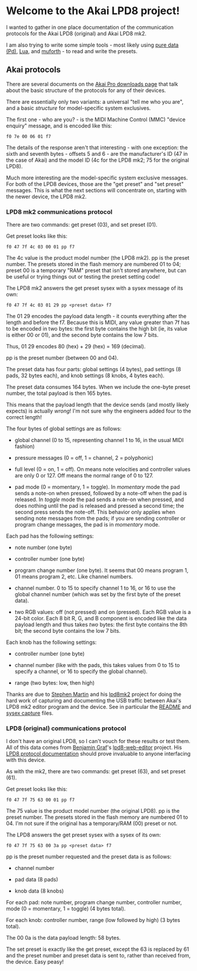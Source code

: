 # Welcome to the Akai LPD8 project!

I wanted to gather in one place documentation of the communication protocols
for the Akai LPD8 (original) and Akai LPD8 mk2.

I am also trying to write some simple tools - most likely using [pure data
(Pd)](https://msp.ucsd.edu/Pd_documentation/), [Lua](https://www.lua.org/),
and [muforth](https://muforth.dev/) - to read and write the presets.

## Akai protocols

There are several documents on the [Akai Pro downloads
page](https://www.akaipro.com/downloads) that talk about the basic structure
of the protocols for any of their devices.

There are essentially only two variants: a universal "tell me who you are",
and a basic _structure_ for model-specific system exclusives.

The first one - who are you? - is the MIDI Machine Control (MMC) "device
enquiry" message, and is encoded like this:

```
f0 7e 00 06 01 f7
```

The details of the response aren't that interesting - with one exception: the
sixth and seventh bytes - offsets 5 and 6 - are the manufacturer's ID (47 in
the case of Akai) and the model ID (4c for the LPD8 mk2; 75 for the original
LPD8).

Much more interesting are the model-specific system exclusive messages. For
both of the LPD8 devices, those are the "get preset" and "set preset"
messages. This is what the next sections will concentrate on, starting with
the newer device, the LPD8 mk2.

### LPD8 mk2 communications protocol

There are two commands: get preset (03), and set preset (01).

Get preset looks like this:

```
f0 47 7f 4c 03 00 01 pp f7
```

The 4c value is the product model number (the LPD8 mk2). pp is the preset
number. The presets stored in the flash memory are numbered 01 to 04; preset
00 is a temporary "RAM" preset that isn't stored anywhere, but can be useful
or trying things out or testing the preset setting code!

The LPD8 mk2 answers the get preset sysex with a sysex message of its own:

```
f0 47 7f 4c 03 01 29 pp <preset data> f7
```

The 01 29 encodes the payload data length - it counts everything after the
length and before the f7. Because this is MIDI, any value greater than 7f
has to be encoded in two bytes: the first byte contains the high bit (ie, its
value is either 00 or 01), and the second byte contains the low 7 bits.

Thus, 01 29 encodes 80 (hex) + 29 (hex) = 169 (decimal).

pp is the preset number (between 00 and 04).

The preset data has four parts: global settings (4 bytes), pad settings (8
pads, 32 bytes each), and knob settings (8 knobs, 4 bytes each).

The preset data consumes 164 bytes. When we include the one-byte preset
number, the total payload is then 165 bytes. 

This means that the payload length that the device sends (and mostly likely
expects) is actually _wrong_! I'm not sure why the engineers added four to the
correct length!

The four bytes of global settings are as follows:

* global channel (0 to 15, representing channel 1 to 16, in the usual MIDI
  fashion)

* pressure messages (0 = off, 1 = channel, 2 = polyphonic)

* full level (0 = on, 1 = off). On means note velocities and controller values
  are only 0 or 127. Off means the normal range of 0 to 127.

* pad mode (0 = momentary, 1 = toggle). In _momentary_ mode the pad sends
  a note-on when pressed, followed by a note-off when the pad is released. In
_toggle_ mode the pad sends a note-on when pressed, and does nothing until the
pad is released and pressed a second time; the second press sends the
note-off. This behavior only applies when sending note messages from the pads;
if you are sending controller or program change messages, the pad is in
_momentary_ mode.

Each pad has the following settings:

* note number (one byte)

* controller number (one byte)

* program change number (one byte). It seems that 00 means program 1, 01
  means program 2, etc. Like channel numbers.

* channel number. 0 to 15 to specify channel 1 to 16, or 16 to use the global
  channel number (which was set by the first byte of the preset data).

* two RGB values: off (not pressed) and on (pressed). Each RGB value is
  a 24-bit color. Each 8 bit R, G, and B component is encoded like the data
payload length and thus takes _two_ bytes: the first byte contains the 8th
bit; the second byte contains the low 7 bits.

Each knob has the following settings:

* controller number (one byte)

* channel number (like with the pads, this takes values from 0 to 15 to
  specify a channel, or 16 to specify the global channel).

* range (two bytes: low, then high)

Thanks are due to [Stephen Martin](https://github.com/stephensrmmartin) and his
[lpd8mk2](https://github.com/stephensrmmartin/lpd8mk2) project for doing the
hard work of capturing and documenting the USB traffic between Akai's LPD8 mk2
editor program and the device. See in particular the
[README](https://github.com/stephensrmmartin/lpd8mk2/blob/master/README.md)
and [sysex
capture](https://raw.githubusercontent.com/stephensrmmartin/lpd8mk2/refs/heads/master/docs/sysex_captures.md)
files.

### LPD8 (original) communications protocol

I don't have an original LPD8, so I can't vouch for these results or test
them. All of this data comes from [Benjamin
Graf](https://github.com/bennigraf)'s
[lpd8-web-editor](https://github.com/bennigraf/lpd8-web-editor) project. His
[LPD8 protocol
documentation](https://github.com/bennigraf/lpd8-web-editor/blob/main/lpd8-protocol.md)
should prove invaluable to anyone interfacing with this device.

As with the mk2, there are two commands: get preset (63), and set preset (61).

Get preset looks like this:

```
f0 47 7f 75 63 00 01 pp f7
```

The 75 value is the product model number (the original LPD8). pp is the
preset number. The presets stored in the flash memory are numbered 01 to 04.
I'm not sure if the original has a temporary/RAM (00) preset or not.

The LPD8 answers the get preset sysex with a sysex of its own:

```
f0 47 7f 75 63 00 3a pp <preset data> f7
```

pp is the preset number requested and the preset data is as follows:

* channel number

* pad data (8 pads)

* knob data (8 knobs)

For each pad: note number, program change number, controller number,
mode (0 = momentary, 1 = toggle) (4 bytes total).

For each knob: controller number, range (low followed by high) (3 bytes
total).

The 00 0a is the data payload length: 58 bytes.

The set preset is exactly like the get preset, except the 63 is replaced by
61 and the preset number and preset data is sent to, rather than received
from, the device. Easy peasy!
